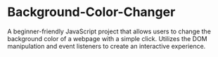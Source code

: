 # Background-Color-Changer
A beginner-friendly JavaScript project that allows users to change the background color of a webpage with a simple click. Utilizes the DOM manipulation and event listeners to create an interactive experience.
